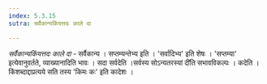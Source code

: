 ```yaml
---
index: 5.3.15
sutra: सर्वैकान्यकिंयत्तदः काले दा

---
```

_सर्वैकान्यकिंयत्तदः काले दा_ - सर्वैकान्य । सप्तम्यन्तेभ्य इति । 'सर्वादिभ्य' इति शेषः । 'सप्तम्या' इत्येवानुवर्तते, व्याख्यानादिति भावः । सदा सर्वदेति ।सर्वस्य सोऽन्यतरस्यां दी॑ति सभावविकल्पः । कदेति । किंशब्दाद्दाप्रत्यये सति तस्य 'किमः कः' इति कादेशः ।